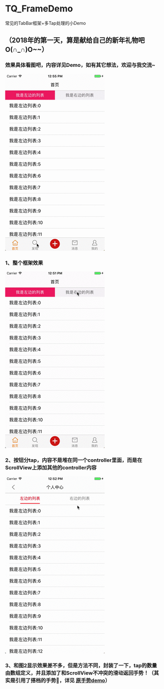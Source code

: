# TQ_FrameDemo
常见的TabBar框架+多Tap处理的小Demo

## （2018年的第一天，算是献给自己的新年礼物吧O(∩_∩)O~~）

### 效果具体看图吧，内容详见Demo，如有其它想法，欢迎与我交流~

![](https://github.com/TQMAX/Markdown-Res/blob/master/Res/%20001.gif?raw=true)

### 1、整个框架效果

![](https://github.com/TQMAX/Markdown-Res/blob/master/Res/%20002.gif?raw=true)

### 2、按钮分tap，内容不是堆在同一个controller里面，而是在ScrollView上添加其他的controller内容

![](https://github.com/TQMAX/Markdown-Res/blob/master/Res/%20003.gif?raw=true)

### 3、和图2显示效果差不多，但是方法不同，封装了一下，tap的数量由数组定义，并且添加了和ScrollView不冲突的滑动返回手势！（其实是引用了搭档的手势🤣，详见 [原手势demo](https://github.com/xingtianwuganqi/PopGestureRecognizer)）
